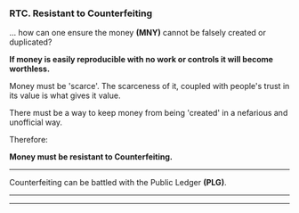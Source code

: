 
### RTC. Resistant to Counterfeiting


... how can one ensure the money **(MNY)** cannot be falsely created or duplicated?


**If money is easily reproducible with no work or controls it will become worthless.**

Money must be 'scarce'.  The scarceness of it, coupled with people's trust in its value is what gives it value.

There must be a way to keep money from being 'created' in a nefarious and unofficial way.

Therefore:

**Money must be resistant to Counterfeiting.**

----------

Counterfeiting can be battled with the Public Ledger **(PLG)**.


----------

----------





